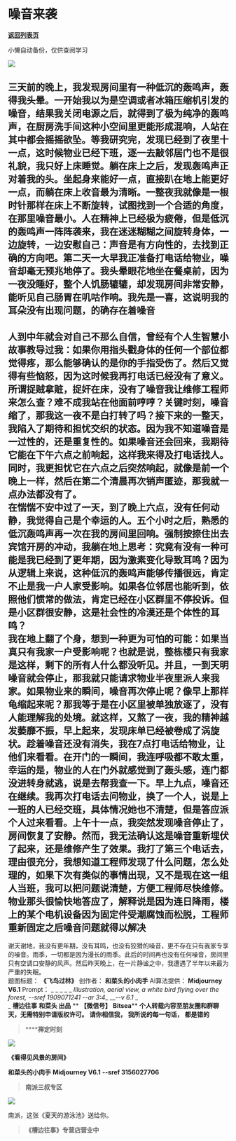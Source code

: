# 噪音来袭

[**返回列表页**](/gzh/槽边往事)

小懒自动备份，仅供查阅学习

![](https://mmbiz.qpic.cn/mmbiz_jpg/Ia6gU9JNtkooBQjbfEQGc1aHXCoOJ5v8GZdS35dQQIzWqLP8eGoJGaicTqfpxUQaHMVJMOtH5ELvEmYN7KxcFyA/640?wx_fmt=jpeg&from;=appmsg)

三天前的晚上，我发现房间里有一种低沉的轰鸣声，轰得我头晕。一开始我以为是空调或者冰箱压缩机引发的噪音，结果我关闭电源之后，就得到了极为纯净的轰鸣声，在厨房洗手间这种小空间里更能形成混响，人站在其中都会摇摇欲坠。等我研究完，发现已经到了夜里十一点，这时候物业已经下班，逐一去敲邻居门也不是很礼貌，我只好上床睡觉。躺在床上之后，发现轰鸣声正对着我的头。坐起身来能好一点，直接趴在地上能更好一点，而躺在床上收音最为清晰。一整夜我就像是一根时针那样在床上不断旋转，试图找到一个合适的角度，在那里噪音最小。人在精神上已经极为疲倦，但是低沉的轰鸣声一阵阵袭来，我在迷迷糊糊之间旋转身体，一边旋转，一边安慰自己：声音是有方向性的，去找到正确的方向吧。第二天一大早我正准备打电话给物业，噪音却毫无预兆地停了。我头晕眼花地坐在餐桌前，因为一夜没睡好，整个人饥肠辘辘，却发现房间非常安静，能听见自己肠胃在叽咕作响。我先是一喜，这说明我的耳朵没有出现问题，的确存在着噪音
---
人到中年就会对自己不那么自信，曾经有个人生智慧小故事教导过我：如果你用指头戳身体的任何一个部位都觉得疼，那么能够确认的是你的手指受伤了。然后又觉得有些恼怒，因为这时候我再打电话已经没有了意义。所谓捉贼拿赃，捉奸在床，没有了噪音我让维修工程师来怎么查？难不成我站在他面前哼哼？关键时刻，噪音缩了，那我这一夜不是白打转了吗？接下来的一整天，我陷入了期待和担忧交织的状态。因为我不知道噪音是一过性的，还是重复性的。如果噪音还会回来，我期待它能在下午六点之前响起，这样我来得及打电话找人。同时，我更担忧它在六点之后突然响起，就像是前一个晚上一样，然后在第二个清晨再次销声匿迹，那我就一点办法都没有了。  
在惴惴不安中过了一天，到了晚上六点，没有任何动静，我觉得自己是个幸运的人。五个小时之后，熟悉的低沉轰鸣声再一次在我的房间里回响。强制按捺住出去宾馆开房的冲动，我躺在地上思考：究竟有没有一种可能是我已经到了更年期，因为激素变化导致耳鸣？因为从逻辑上来说，这种低沉的轰鸣声能够传播很远，肯定不止是我一户人家受影响。如果各位邻居也能听到，依照他们惯常的做法，肯定已经在小区群里不停投诉。但是小区群很安静，这是社会性的冷漠还是个体性的耳鸣？  
我在地上翻了个身，想到一种更为可怕的可能：如果当真只有我家一户受影响呢？也就是说，整栋楼只有我家是这样，剩下的所有人什么都没听见。并且，一到天明噪音就会停止，那我就只能请求物业半夜里派人来我家。如果物业来的瞬间，噪音再次停止呢？像早上那样龟缩起来呢？那我等于是在小区里被单独放逐了，没有人能理解我的处境。就这样，又熬了一夜，我的精神越发萎靡不振，早上起来，发现床单已经被卷成了涡旋状。趁着噪音还没有消失，我在7点打电话给物业，让他们来看看。在开门的一瞬间，我连呼吸都不敢太重，幸运的是，物业的人在门外就感觉到了轰头感，连门都没进转身就逃，说是去帮我查一下。早上九点，噪音还在继续。我再次打电话去问物业，换了一个人，说是上一班的人已经交班，具体情况她也不清楚，但是答应派个人过来看看。上午十一点，我突然发现噪音停止了，房间恢复了安静。然而，我无法确认这是噪音重新埋伏了起来，还是维修产生了效果。我打了第三个电话去，理由很充分，我想知道工程师发现了什么问题，怎么处理的，如果下次有类似的事情出现，又不是现在这一组人当班，我可以把问题说清楚，方便工程师尽快维修。物业那头很愉快地答应了，解释说是因为连日降雨，楼上的某个电机设备因为固定件受潮腐蚀而松脱，工程师重新固定之后噪音问题就得以解决
---
谢天谢地，我没有更年期，没有耳鸣，也没有狡猾的噪音，更不存在只有我家专享的噪音。雨季，一切都是因为漫长的雨季。此后的时间再也没有任何噪音，房间里只有空调口安静的风声。然后昨天晚上，在一片静谧之中，我遭遇了半年以来最为严重的失眠。  
题图标题： **《飞鸟过林》** 创作者： **和菜头的小肉手** AI算法提供： **Midjourney V6.1** Prompt： _ _ _ _
_ _Illustration, aerial view, a white bird flying over the forest, --sref
1909071241 --ar 3:4__ __-_-v 6.1_ _  
_ **槽边往事** **和菜头 出品** ** **【微信号】** **Bitsea**** **个人转载内容至朋友圈和群聊天，无需特别申请版权许可。**
**请你相信我，** **我所说的每一句话，** **都是错的**

>  ******禅定时刻**

![](https://mmbiz.qpic.cn/mmbiz_jpg/Ia6gU9JNtkooBQjbfEQGc1aHXCoOJ5v8gICAhWalMmCLyr5d8xMeJiaAZvzntq24X5UvTulZBc0StQD19rsdRibQ/640?wx_fmt=jpeg&from;=appmsg)

 **《看得见风景的房间》**

 **和菜头的小肉手** **Midjourney V6.1** **\--sref 3156027706**

>  **南派三叔专区**

![](https://mmbiz.qpic.cn/mmbiz_jpg/Ia6gU9JNtkooBQjbfEQGc1aHXCoOJ5v8Xia8D4icwNoUZibia8tXrnlmOdweHIneYj4GXibwS5JO7O7PexVC1y8xuXg/640?wx_fmt=jpeg&from;=appmsg)

南派，这张《夏天的游泳池》送给你。

>  **《槽边往事》专营店营业中**

